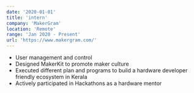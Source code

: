 ```yaml
---
date: '2020-01-01'
title: 'intern'
company: 'MakerGram'
location: 'Remote'
range: 'Jan 2020 - Present'
url: 'https://www.makergram.com/'
---
```


- User management and control
- Designed MakerKit to promote maker culture
- Executed different plan and programs to build a hardware developer friendly ecosystem in Kerala
- Actively participated in Hackathons as a hardware mentor
